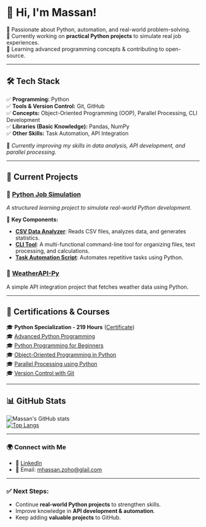 # 🚀 Hi, I'm Massan!  
🔹 Passionate about Python, automation, and real-world problem-solving.  
🔹 Currently working on **practical Python projects** to simulate real job experiences.  
🔹 Learning advanced programming concepts & contributing to open-source.  

---

## 🛠️ Tech Stack
✅ **Programming:** Python  
✅ **Tools & Version Control:** Git, GitHub  
✅ **Concepts:** Object-Oriented Programming (OOP), Parallel Processing, CLI Development  
✅ **Libraries (Basic Knowledge):** Pandas, NumPy  
✅ **Other Skills:** Task Automation, API Integration  

📌 *Currently improving my skills in data analysis, API development, and parallel processing.*  

---

## 🚀 Current Projects  
### 🔹 [Python Job Simulation](https://github.com/massan11/Python-Job-Simulation)  
*A structured learning project to simulate real-world Python development.*  

📌 **Key Components:**  
- **[CSV Data Analyzer](https://github.com/massan11/Python-Job-Simulation/tree/main/csv_analyzer)**: Reads CSV files, analyzes data, and generates statistics.  
- **[CLI Tool](https://github.com/massan11/Python-Job-Simulation/tree/main/cli_tool)**: A multi-functional command-line tool for organizing files, text processing, and calculations.  
- **[Task Automation Script](https://github.com/massan11/Python-Job-Simulation/tree/main/task_automation)**: Automates repetitive tasks using Python.  

### 🔹 [WeatherAPI-Py](https://github.com/massan11/WeatherAPI-Py)  
A simple API integration project that fetches weather data using Python.  

---

## 📜 Certifications & Courses  
🎓 **Python Specialization - 219 Hours** ([Certificate](https://maktabkhooneh.org/certificates/MK-JCHN93))  
🎓 [Advanced Python Programming](https://maktabkhooneh.org/certificates/mk-a9rzrf)  
🎓 [Python Programming for Beginners](https://maktabkhooneh.org/certificates/MK-NRE1MT)  
🎓 [Object-Oriented Programming in Python](https://maktabkhooneh.org/certificates/MK-PAMTKY)  
🎓 [Parallel Processing using Python](https://maktabkhooneh.org/certificates/MK-FW2ZM7)  
🎓 [Version Control with Git](https://maktabkhooneh.org/certificates/MK-U9NP3T)  

---

## 📊 GitHub Stats  
![Massan's GitHub stats](https://github-readme-stats.vercel.app/api?username=massan11&show_icons=true&theme=radical)  
[![Top Langs](https://github-readme-stats.vercel.app/api/top-langs/?username=massan11&layout=compact)](https://github.com/massan11)  

---

### 🌍 **Connect with Me**
- 💼 [LinkedIn](https://www.linkedin.com/in/mohammad-kazemi-1a5833351/)  
- 💬 Email: mhassan.zoho@glail.com

---

### ✅ Next Steps:  
- Continue **real-world Python projects** to strengthen skills.  
- Improve knowledge in **API development & automation**.  
- Keep adding **valuable projects** to GitHub.  



